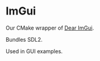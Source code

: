 # ImGui

Our CMake wrapper of [Dear ImGui](https://github.com/ocornut/imgui).

Bundles SDL2.

Used in GUI examples.
